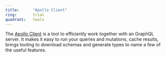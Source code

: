 ```yaml
---
title:      "Apollo Client"
ring:       trial
quadrant:   tools
---
```


The [Apollo Client](https://github.com/apollographql/apollo-client) is a tool to efficiently work together with an GraphQL server. 
It makes it easy to run your queries and mutations, cache results, brings tooling to download schemas and generate types to name a few of the useful features.